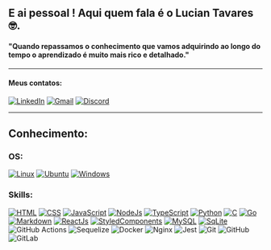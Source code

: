 ## E ai pessoal ! Aqui quem fala é o Lucian Tavares 🤓.

#### "Quando repassamos o conhecimento que vamos adquirindo ao longo do tempo o aprendizado é muito mais rico e detalhado."

---

#### Meus contatos:

[![LinkedIn](https://img.shields.io/badge/LinkedIn-0077B5?style=for-the-badge&logo=linkedin&logoColor=white)](https://www.linkedin.com/in/lucian-silva/)
[![Gmail](https://img.shields.io/badge/Gmail-D14836?style=for-the-badge&logo=gmail&logoColor=white)](lucian.sistemas.sc@gmail.com)
[![Discord](https://img.shields.io/badge/Discord-7289DA?style=for-the-badge&logo=discord&logoColor=white)](luciantavares)

---

## Conhecimento:

### OS:

[![Linux](https://img.shields.io/badge/Linux-FCC624?style=for-the-badge&logo=linux&logoColor=black)](https://www.kernel.org/)
[![Ubuntu](https://img.shields.io/badge/Ubuntu-E95420?style=for-the-badge&logo=ubuntu&logoColor=white)](https://ubuntu.com/)
[![Windows](https://img.shields.io/badge/Windows-0078D6?style=for-the-badge&logo=windows&logoColor=white)](https://www.microsoft.com/)

### Skills:

[![HTML](https://img.shields.io/badge/HTML5-E34F26?style=for-the-badge&logo=html5&logoColor=white)](https://developer.mozilla.org/pt-BR/docs/Learn/HTML)
[![CSS](https://img.shields.io/badge/CSS3-1572B6?style=for-the-badge&logo=css3&logoColor=white)](https://developer.mozilla.org/pt-BR/docs/Learn/CSS)
[![JavaScript](https://img.shields.io/badge/JavaScript-F7DF1E?style=for-the-badge&logo=javascript&logoColor=black)](https://developer.mozilla.org/pt-BR/docs/Learn/JavaScript)
[![NodeJs](https://img.shields.io/badge/Node.js-43853D?style=for-the-badge&logo=node.js&logoColor=white)](https://nodejs.org/en)
[![TypeScript](https://img.shields.io/badge/TypeScript-007ACC?style=for-the-badge&logo=typescript&logoColor=white)](https://www.typescriptlang.org/)
[![Python](https://img.shields.io/badge/Python-14354C?style=for-the-badge&logo=python&logoColor=white)](https://www.python.org/)
[![C](https://img.shields.io/badge/C-00599C?style=for-the-badge&logo=c&logoColor=white)](https://learn.microsoft.com/pt-br/cpp/c-language/?view=msvc-170)
[![Go](https://img.shields.io/badge/Go-00ADD8?style=for-the-badge&logo=go&logoColor=white)](https://go.dev/)
[![Markdown](https://img.shields.io/badge/Markdown-000000?style=for-the-badge&logo=markdown&logoColor=white)](https://www.markdownguide.org/)
[![ReactJs](https://img.shields.io/badge/React-20232A?style=for-the-badge&logo=react&logoColor=61DAFB)](https://react.dev/)
[![StyledComponents](https://img.shields.io/badge/styled--components-DB7093?style=for-the-badge&logo=styled-components&logoColor=white)](https://styled-components.com/)
[![MySQL](	https://img.shields.io/badge/MySQL-00000F?style=for-the-badge&logo=mysql&logoColor=white)](https://www.mysql.com/)
[![SqLite](https://img.shields.io/badge/SQLite-07405E?style=for-the-badge&logo=sqlite&logoColor=white)](https://www.sqlite.org/index.html)
![GitHub Actions](https://img.shields.io/badge/github%20actions-%232671E5.svg?style=for-the-badge&logo=githubactions&logoColor=white)
![Sequelize](https://img.shields.io/badge/Sequelize-52B0E7?style=for-the-badge&logo=Sequelize&logoColor=white)
![Docker](https://img.shields.io/badge/docker-%230db7ed.svg?style=for-the-badge&logo=docker&logoColor=white)
![Nginx](https://img.shields.io/badge/nginx-%23009639.svg?style=for-the-badge&logo=nginx&logoColor=white)
![Jest](https://img.shields.io/badge/-jest-%23C21325?style=for-the-badge&logo=jest&logoColor=white)
![Git](https://img.shields.io/badge/git-%23F05033.svg?style=for-the-badge&logo=git&logoColor=white)
![GitHub](https://img.shields.io/badge/github-%23121011.svg?style=for-the-badge&logo=github&logoColor=white)
![GitLab](https://img.shields.io/badge/gitlab-%23181717.svg?style=for-the-badge&logo=gitlab&logoColor=white)
